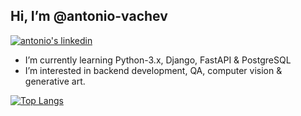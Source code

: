## Hi, I’m @antonio-vachev

[![antonio's linkedin](https://img.shields.io/badge/linkedin-%230077B5.svg?style=for-the-badge&logo=linkedin&logoColor=white)](https://www.linkedin.com/in/antonio-vachev-4020a6121/) 

- I’m currently learning Python-3.x, Django, FastAPI & PostgreSQL
- I’m interested in backend development, QA, computer vision & generative art.

[![Top Langs](https://github-readme-stats.vercel.app/api/top-langs/?username=antonio-vachev&layout=compact)](https://github.com/antonio-vachev/github-readme-stats)
<!---
antonio-vachev/antonio-vachev is a ✨ special ✨ repository because its `README.md` (this file) appears on your GitHub profile.
You can click the Preview link to take a look at your changes.
--->
